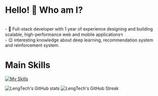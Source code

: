 <!--suppress HtmlDeprecatedAttribute -->
# Hello! 👋 Who am I? #
<div>
<br/>
- 🔭 Full-stack developer with 1 year of experience designing and building scalable, high-performance web and mobile applications។<br/>
<!-- - 🌱 Proficient in front-end technologies like React, Angular, and Vue.js, as well as back-end technologies like Node.js, Python, and PHP<br/> -->
<!-- - 👍 Experienced in DevOps, CI/CD, and Cloud infrastructure, especially with AWS and Azure also GCP<br/> -->
<!-- - 😍 Developed some AI Apps and integrated with web and ChatGPT. -->
- 😉 interesting knowledge about deep learning, recommendation system and reinforcement system.</br>

</div>

# Main Skills #
[![My Skills](https://skillicons.dev/icons?i=dart,python,php,js,ruby,rails,vue,flutter,laravel,django,postgres,aws&perline=3)](https://skillicons.dev)

<p align="center">

![LengTech's GitHub stats](https://github-readme-stats.vercel.app/api?username=LengTech11&show_icons=true&theme=tokyonight)
![LengTech's GitHub Streak](https://streak-stats.demolab.com/?user=LengTech11&theme=tokyonight&scale=0.8)

</p>



